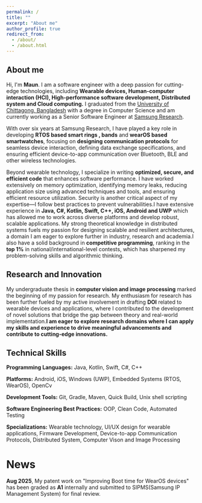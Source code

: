 ```yaml
---
permalink: /
title: ""
excerpt: "About me"
author_profile: true
redirect_from: 
  - /about/
  - /about.html
---
```


## About me
Hi, I'm __Maun__.
I am a software engineer with a deep passion for cutting-edge technologies, including **Wearable devices, Human-computer interaction (HCI), High-performance software development, Distributed system and Cloud computing.** I graduated from the [University of Chittagong, Bangladesh](https://cu.ac.bd/v2/) with a degree in Computer Science and am currently working as a Senior Software Engineer at [Samsung Research](https://research.samsung.com/srbd).

With over six years at Samsung Research, I have played a key role in developing **RTOS based smart rings , bands** and **wearOS based smartwatches**, focusing on **designing communication protocols** for seamless device interaction, defining data exchange specifications, and ensuring efficient device-to-app communication over Bluetooth, BLE and other wireless technologies.

Beyond wearable technology, I specialize in writing **optimized, secure, and efficient code** that enhances software performance. I have worked extensively on memory optimization, identifying memory leaks, reducing application size using advanced techniques and tools, and ensuring efficient resource utilization. Security is another critical aspect of my expertise—I follow best practices to prevent vulnerabilities.I have extensive experience in **Java, C#, Kotlin, Swift, C++, iOS, Android and UWP** which has allowed me to work across diverse platforms and develop robust, scalable applications. My strong theoretical knowledge in distributed systems fuels my passion for designing scalable and resilient architectures, a domain I am eager to explore further in industry, research and academia.I also have a solid background in **competitive programming**, ranking in the **top 1%** in national/international-level contests, which has sharpened my problem-solving skills and algorithmic thinking.

## Research and Innovation
My undergraduate thesis in **computer vision and image processing** marked the beginning of my passion for research. My enthusiasm for research has been further fueled by my active involvement in drafting **DOI**  related to wearable devices and applications, where I contributed to the development of novel solutions that bridge the gap between theory and real-world implementation.**I am eager to explore research domains where I can apply my skills and experience to drive meaningful advancements and contribute to cutting-edge innovations.**

## Technical Skills
**Programming Languages:** Java, Kotlin, Swift, C#, C++

**Platforms:** Android, iOS, Windows (UWP), Embedded Systems (RTOS, WearOS), OpenCv

**Development Tools:** Git, Gradle, Maven, Quick Build, Unix shell scripting

**Software Engineering Best Practices:** OOP, Clean Code, Automated Testing

**Specializations:** Wearable technology, UI/UX design for wearable applications, Firmware Development, Device-to-app Communication Protocols, Distributed System, Computer Vison and Image Processing

# News
**Aug 2025**, My patent work on "Improving Boot time for WearOS devices" has been graded as **A1** internally and 
submitted to SIPMS(Samsung IP Management System) for final review.
